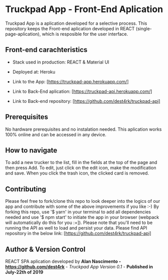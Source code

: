 # Truckpad App - Front-End Aplication

Truckpad App is a aplication developed for a selective process. This repository keeps the Front-end aplication developed in REACT (single-page-aplication), which is resposible for the user interface.

## Front-end carachteristics

- Stack used in production: REACT & Material UI
- Deployed at: Heroku

- Link to the App: [https://truckpad-app.herokuapp.com/]

- Link to Back-End aplication: [https://truckpad-api.herokuapp.com/]
- Link to Back-end repository: [https://github.com/dest4rk/truckpad-api]

## Prerequisites

No hardware prerequisites and no instalation needed. This aplication works 100% online and can be accessed in any device.

## How to navigate

To add a new trucker to the list, fill in the fields at the top of the page and then press Add. To edit, just click on the edit icon, make the modification and save. When you click the trash icon, the clicked card is removed.

## Contributing

Please feel free to fork/clone this repo to look deeper into the logics of our app and contribute with some of the above improvements if you like :-)
By forking this repo, use '$ yarn' in your terminal to add all dependencies needed and use '$ npm start' to initiate the app in your browser (webpack will automatically do this for you :=]).
Please note that you'll need to be running the API as well to load and persist your data. Please find API repository in the below link:
[https://github.com/dest4rk/truckpad-api]

## Author & Version Control

REACT SPA aplication developed by **Alan Nascimento - https://github.com/dest4rk** - _Truckpad App Version 0.1_ - **Published in July-22th of 2019**
